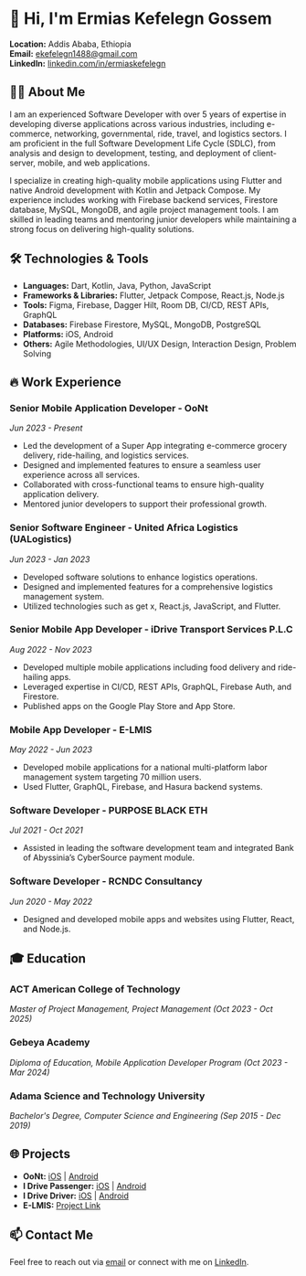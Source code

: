 # 👋 Hi, I'm Ermias Kefelegn Gossem

**Location:** Addis Ababa, Ethiopia  
**Email:** [ekefelegn1488@gmail.com](mailto:ekefelegn1488@gmail.com)  
**LinkedIn:** [linkedin.com/in/ermiaskefelegn](https://linkedin.com/in/ermiaskefelegn)

## 👨‍💻 About Me
I am an experienced Software Developer with over 5 years of expertise in developing diverse applications across various industries, including e-commerce, networking, governmental, ride, travel, and logistics sectors. I am proficient in the full Software Development Life Cycle (SDLC), from analysis and design to development, testing, and deployment of client-server, mobile, and web applications.

I specialize in creating high-quality mobile applications using Flutter and native Android development with Kotlin and Jetpack Compose. My experience includes working with Firebase backend services, Firestore database, MySQL, MongoDB, and agile project management tools. I am skilled in leading teams and mentoring junior developers while maintaining a strong focus on delivering high-quality solutions.

## 🛠️ Technologies & Tools
- **Languages:** Dart, Kotlin, Java, Python, JavaScript
- **Frameworks & Libraries:** Flutter, Jetpack Compose, React.js, Node.js
- **Tools:** Figma, Firebase, Dagger Hilt, Room DB, CI/CD, REST APIs, GraphQL
- **Databases:** Firebase Firestore, MySQL, MongoDB, PostgreSQL
- **Platforms:** iOS, Android
- **Others:** Agile Methodologies, UI/UX Design, Interaction Design, Problem Solving

## 🔥 Work Experience

### Senior Mobile Application Developer - OoNt
*Jun 2023 - Present*
- Led the development of a Super App integrating e-commerce grocery delivery, ride-hailing, and logistics services.
- Designed and implemented features to ensure a seamless user experience across all services.
- Collaborated with cross-functional teams to ensure high-quality application delivery.
- Mentored junior developers to support their professional growth.

### Senior Software Engineer - United Africa Logistics (UALogistics)
*Jun 2023 - Jan 2023*
- Developed software solutions to enhance logistics operations.
- Designed and implemented features for a comprehensive logistics management system.
- Utilized technologies such as get x, React.js, JavaScript, and Flutter.

### Senior Mobile App Developer - iDrive Transport Services P.L.C
*Aug 2022 - Nov 2023*
- Developed multiple mobile applications including food delivery and ride-hailing apps.
- Leveraged expertise in CI/CD, REST APIs, GraphQL, Firebase Auth, and Firestore.
- Published apps on the Google Play Store and App Store.

### Mobile App Developer - E-LMIS
*May 2022 - Jun 2023*
- Developed mobile applications for a national multi-platform labor management system targeting 70 million users.
- Used Flutter, GraphQL, Firebase, and Hasura backend systems.

### Software Developer - PURPOSE BLACK ETH
*Jul 2021 - Oct 2021*
- Assisted in leading the software development team and integrated Bank of Abyssinia’s CyberSource payment module.

### Software Developer - RCNDC Consultancy
*Jun 2020 - May 2022*
- Designed and developed mobile apps and websites using Flutter, React, and Node.js.

## 🎓 Education

### ACT American College of Technology
*Master of Project Management, Project Management (Oct 2023 - Oct 2025)*

### Gebeya Academy
*Diploma of Education, Mobile Application Developer Program (Oct 2023 - Mar 2024)*

### Adama Science and Technology University
*Bachelor's Degree, Computer Science and Engineering (Sep 2015 - Dec 2019)*

## 🌐 Projects
- **OoNt:** [iOS](https://apps.apple.com/gb/app/oont-saving-you-time-money/id6473649131?platform=iphone) | [Android](https://play.google.com/store/apps/details?id=com.oont.oontapp&hl=en&gl=US)
- **I Drive Passenger:** [iOS](https://apps.apple.com/ca/app/idrive-passenger/id1602669534) | [Android](https://play.google.com/store/apps/details?id=com.drivecompany.drive)
- **I Drive Driver:** [iOS](https://apps.apple.com/ca/app/idrive-driver/id6449288089) | [Android](https://play.google.com/store/apps/details?id=com.drivecompany.drive_driver)
- **E-LMIS:** [Project Link](https://lmis.gov.et/)

## 📫 Contact Me
Feel free to reach out via [email](mailto:ekefelegn1488@gmail.com) or connect with me on [LinkedIn](https://linkedin.com/in/ermiaskefelegn).
